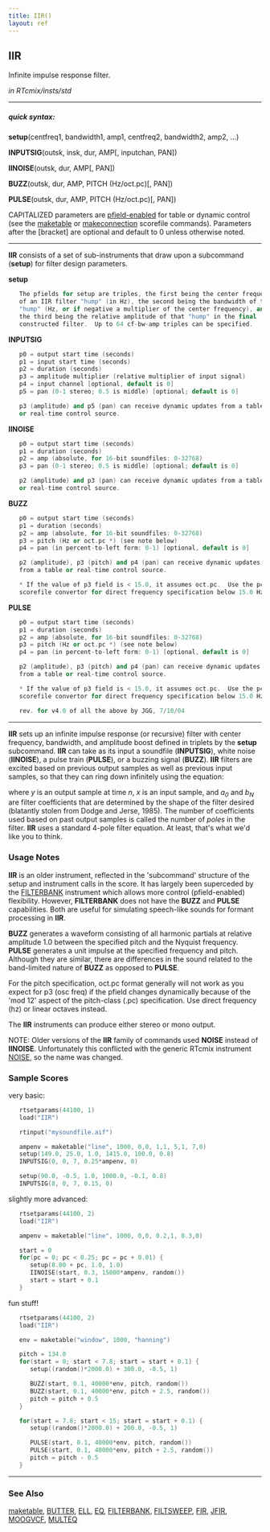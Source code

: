 ```yaml
---
title: IIR()
layout: ref
---
```


## IIR

Infinite impulse response filter.

*in RTcmix/insts/std*  
  

-----

##### quick syntax:

**setup**(centfreq1, bandwidth1, amp1, centfreq2, bandwidth2, amp2,
...)  
  
**INPUTSIG**(outsk, insk, dur, AMP\[, inputchan, PAN\])  
  
**IINOISE**(outsk, dur, AMP\[, PAN\])  
  
**BUZZ**(outsk, dur, AMP, PITCH (Hz/oct.pc)\[, PAN\])  
  
**PULSE**(outsk, dur, AMP, PITCH (Hz/oct.pc)\[, PAN\])

CAPITALIZED parameters are [pfield-enabled](pfield-enabled.html) for
table or dynamic control (see the
[maketable](../scorefile/maketable.html) or
[makeconnection](../scorefile/makeconnection.html) scorefile
commands). Parameters after the \[bracket\] are optional and default to
0 unless otherwise noted.

-----

  
**IIR** consists of a set of sub-instruments that draw upon a subcommand
(**setup**) for filter design parameters.  
  
  
<span id="setup"></span> **setup**  

```cpp
   The pfields for setup are triples, the first being the center frequency
   of an IIR filter "hump" (in Hz), the second being the bandwidth of the
   "hump" (Hz, or if negative a multiplier of the center frequency), and
   the third being the relative amplitude of that "hump" in the final
   constructed filter.  Up to 64 cf-bw-amp triples can be specified.
```

  
<span id="INPUTSIG"></span> **INPUTSIG**  

```cpp
   p0 = output start time (seconds)
   p1 = input start time (seconds)
   p2 = duration (seconds)
   p3 = amplitude multiplier (relative multiplier of input signal)
   p4 = input channel [optional, default is 0]
   p5 = pan (0-1 stereo; 0.5 is middle) [optional; default is 0]

   p3 (amplitude) and p5 (pan) can receive dynamic updates from a table
   or real-time control source.
```

  
<span id="IINOISE"></span> **IINOISE**  

```cpp
   p0 = output start time (seconds)
   p1 = duration (seconds)
   p2 = amp (absolute, for 16-bit soundfiles: 0-32768)
   p3 = pan (0-1 stereo; 0.5 is middle) [optional; default is 0]

   p2 (amplitude) and p3 (pan) can receive dynamic updates from a table
   or real-time control source.
```

  
<span id="BUZZ"></span> **BUZZ**  

```cpp
   p0 = output start time (seconds)
   p1 = duration (seconds)
   p2 = amp (absolute, for 16-bit soundfiles: 0-32768)
   p3 = pitch (Hz or oct.pc *) (see note below)
   p4 = pan (in percent-to-left form: 0-1) [optional, default is 0] 

   p2 (amplitude), p3 (pitch) and p4 (pan) can receive dynamic updates
   from a table or real-time control source.

   * If the value of p3 field is < 15.0, it assumes oct.pc.  Use the pchcps
   scorefile convertor for direct frequency specification below 15.0 Hz.
```

  
<span id="PULSE"></span> **PULSE**  

```cpp
   p0 = output start time (seconds)
   p1 = duration (seconds)
   p2 = amp (absolute, for 16-bit soundfiles: 0-32768)
   p3 = pitch (Hz or oct.pc *) (see note below)
   p4 = pan (in percent-to-left form: 0-1) [optional, default is 0]

   p2 (amplitude), p3 (pitch) and p4 (pan) can receive dynamic updates
   from a table or real-time control source.

   * If the value of p3 field is < 15.0, it assumes oct.pc.  Use the pchcps
   scorefile convertor for direct frequency specification below 15.0 Hz.

   rev. for v4.0 of all the above by JGG, 7/10/04
```

  

-----

  
**IIR** sets up an infinite impulse response (or recursive) filter with
center frequency, bandwidth, and amplitude boost defined in triplets by
the **setup** subcommand. **IIR** can take as its input a soundfile
(**INPUTSIG**), white noise (**IINOISE**), a pulse train (**PULSE**), or
a buzzing signal (**BUZZ**). **IIR** filters are excited based on
previous output samples as well as previous input samples, so that they
can ring down infinitely using the equation:

where *y* is an output sample at time *n*, *x* is an input sample, and
*a<sub>0</sub>* and *b<sub>N</sub>* are filter coefficients that are
determined by the shape of the filter desired (blatantly stolen from
Dodge and Jerse, 1985). The number of coefficients used based on past
output samples is called the number of *poles* in the filter. **IIR**
uses a standard 4-pole filter equation. At least, that's what we'd like
you to think.

### Usage Notes

**IIR** is an older instrument, reflected in the 'subcommand' structure
of the setup and instrument calls in the score. It has largely been
superceded by the [FILTERBANK](FILTERBANK.html) instrument which allows
more control (pfield-enabled) flexibility. However, **FILTERBANK** does
not have the **BUZZ** and **PULSE** capabilities. Both are useful for
simulating speech-like sounds for formant processing in **IIR**.

**BUZZ** generates a waveform consisting of all harmonic partials at
relative amplitude 1.0 between the specified pitch and the Nyquist
frequency. **PULSE** generates a unit impulse at the specified frequency
and pitch. Although they are similar, there are differences in the sound
related to the band-limited nature of **BUZZ** as opposed to **PULSE**.

For the pitch specification, oct.pc format generally will not work as
you expect for p3 (osc freq) if the pfield changes dynamically because
of the 'mod 12' aspect of the pitch-class (.pc) specification. Use
direct frequency (hz) or linear octaves instead.

The **IIR** instruments can produce either stereo or mono output.

NOTE: Older versions of the **IIR** family of commands used **NOISE**
instead of **IINOISE**. Unfortunately this conflicted with the generic
RTcmix instrument [NOISE](NOISE.html), so the name was changed.

### Sample Scores

very basic:

```cpp
   rtsetparams(44100, 1)
   load("IIR")

   rtinput("mysoundfile.aif")

   ampenv = maketable("line", 1000, 0,0, 1,1, 5,1, 7,0)
   setup(149.0, 25.0, 1.0, 1415.0, 100.0, 0.8)
   INPUTSIG(0, 0, 7, 0.25*ampenv, 0)

   setup(90.0, -0.5, 1.0, 1000.0, -0.1, 0.8)
   INPUTSIG(8, 0, 7, 0.15, 0)
```

  
  
slightly more advanced:

```cpp
   rtsetparams(44100, 2)
   load("IIR")

   ampenv = maketable("line", 1000, 0,0, 0.2,1, 0.3,0)

   start = 0
   for(pc = 0; pc < 0.25; pc = pc + 0.01) {
      setup(8.00 + pc, 1.0, 1.0)
      IINOISE(start, 0.3, 15000*ampenv, random())
      start = start + 0.1
   }
```

  
  
fun stuff\!

```cpp
   rtsetparams(44100, 2)
   load("IIR")

   env = maketable("window", 1000, "hanning")

   pitch = 134.0
   for(start = 0; start < 7.8; start = start + 0.1) {
      setup((random()*2000.0) + 300.0, -0.5, 1)

      BUZZ(start, 0.1, 40000*env, pitch, random())
      BUZZ(start, 0.1, 40000*env, pitch + 2.5, random())
      pitch = pitch + 0.5
   }

   for(start = 7.8; start < 15; start = start + 0.1) {
      setup((random()*2000.0) + 200.0, -0.5, 1)

      PULSE(start, 0.1, 40000*env, pitch, random())
      PULSE(start, 0.1, 40000*env, pitch + 2.5, random())
      pitch = pitch - 0.5
   }
```

  

-----

### See Also

[maketable](../scorefile/maketable.html), [BUTTER](BUTTER.html),
[ELL](ELL.html), [EQ](EQ.html), [FILTERBANK](FILTERBANK.html),
[FILTSWEEP](FILTSWEEP.html), [FIR](FIR.html), [JFIR](JFIR.html),
[MOOGVCF](MOOGVCF.html), [MULTEQ](MULTEQ.html)
